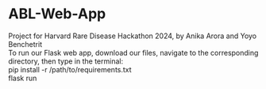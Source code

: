 # ABL-Web-App <br>
Project for Harvard Rare Disease Hackathon 2024, by Anika Arora and Yoyo Benchetrit <br>
To run our Flask web app, download our files, navigate to the corresponding directory, then type in the terminal: <br>
pip install -r /path/to/requirements.txt <br>
flask run
